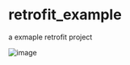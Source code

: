 # retrofit_example
a exmaple retrofit project

![image](https://user-images.githubusercontent.com/45543047/155952497-e686f778-182d-40ce-abeb-0c75453729cc.png)

